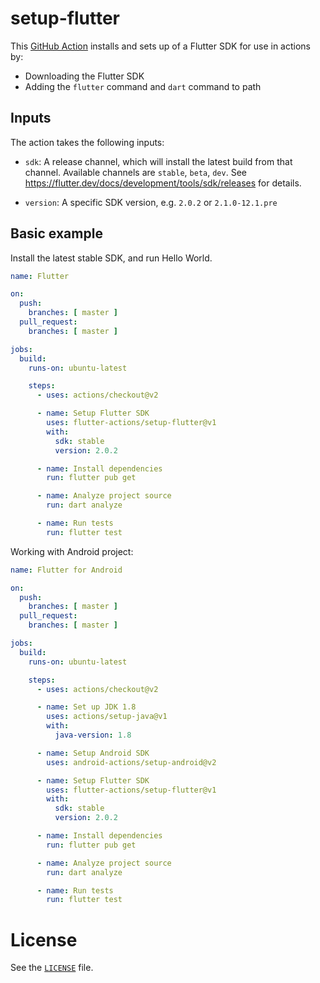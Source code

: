 # setup-flutter

This [GitHub Action]() installs and sets up of a Flutter SDK for use in actions by:

* Downloading the Flutter SDK
* Adding the `flutter` command and `dart` command to path

## Inputs

The action takes the following inputs:
  * `sdk`: A release channel, which will install the latest build from that channel.
    Available channels are `stable`, `beta`, `dev`. See
    https://flutter.dev/docs/development/tools/sdk/releases for details.

  * `version`: A specific SDK version, e.g. `2.0.2` or `2.1.0-12.1.pre`

## Basic example

Install the latest stable SDK, and run Hello World.

```yml
name: Flutter

on:
  push:
    branches: [ master ]
  pull_request:
    branches: [ master ]

jobs:
  build:
    runs-on: ubuntu-latest

    steps:
      - uses: actions/checkout@v2

      - name: Setup Flutter SDK
        uses: flutter-actions/setup-flutter@v1
        with:
          sdk: stable
          version: 2.0.2

      - name: Install dependencies
        run: flutter pub get

      - name: Analyze project source
        run: dart analyze

      - name: Run tests
        run: flutter test
```

Working with Android project:

```yml
name: Flutter for Android

on:
  push:
    branches: [ master ]
  pull_request:
    branches: [ master ]

jobs:
  build:
    runs-on: ubuntu-latest

    steps:
      - uses: actions/checkout@v2

      - name: Set up JDK 1.8
        uses: actions/setup-java@v1
        with:
          java-version: 1.8

      - name: Setup Android SDK
        uses: android-actions/setup-android@v2

      - name: Setup Flutter SDK
        uses: flutter-actions/setup-flutter@v1
        with:
          sdk: stable
          version: 2.0.2

      - name: Install dependencies
        run: flutter pub get

      - name: Analyze project source
        run: dart analyze

      - name: Run tests
        run: flutter test
```


# License

See the [`LICENSE`](LICENSE) file.
